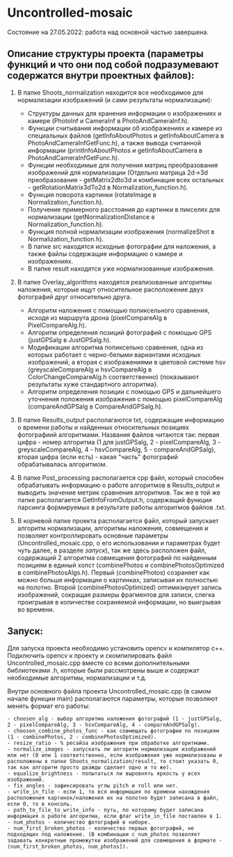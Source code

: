 # Uncontrolled-mosaic

Состояние на 27.05.2022: работа над основной частью завершена.

## Описание структуры проекта (параметры функций и что они под собой подразумевают содержатся внутри проектных файлов):

1) В папке Shoots_normalization находится все необходимое для нормализации изображений (и сами результаты нормализации):
    - Структуры данных для хранения информации о изображениях и камере (PhotoInf и CameraInf в PhotoAndCameraInf.h).
    - Функции считывания информации об изображениях и камере из специальных файлов (getInfoAboutPhotos и getInfoAboutCamera в PhotoAndCameraInfGetFunc.h), а также вывода считанной информации (printInfoAboutPhotos и getInfoAboutCamera в PhotoAndCameraInfGetFunc.h).
    - Функции необходимые для получения матриц преобразования изображений для нормализации (Отдельно матрица 2d->3d преобразования - getMatrix2dto3d и комбинация всех остальных - getRotationMatrix3dTo2d в Normalization_function.h).
    - Функция поворота картинки (rotateImage в Normalization_function.h).
    - Получение примерного расстояния до картинки в пикселях для нормализации (getNormalizationDistance в Normalization_function.h).
    - Функция полной нормализации изображения (normalizeShot в Normalization_function.h).
    - В папке src находятся исходные фотографии для наложения, а также файлы содержащие информацию о камере и изображениях.
    - В папке result находятся уже нормализованные изображения.

2) В папке Overlay_algorithms находятся реализованные алгоритмы наложения, которые ищут относительное расположение двух фотографий друг относительно друга.
    - Алгоритм наложения с помощью попиксельного сравнения, исходя из маршрута дрона (pixelCompareAlg в PixelCompareAlg.h).
    - Алгоритм определения позиций фотографий с помощью GPS (justGPSalg в JustGPSalg.h).
    - Модификации алгоритма попиксельно сравнения, одна из которых работает с черно-белыми вариантами исходных изображений, а вторая c изображениями в цветовой системе hsv (greyscaleCompareAlg и hsvCompareAlg в ColorChangeCompareAlg.h соответственно) {показывают результаты хуже стандартного алгоритма}.
    - Алгоритм определения позиции с помощью GPS и дальнейшего уточнения положения изображения с помощью pixelCompareAlg (compareAndGPSalg в CompareAndGPSalg.h).

3) В папке Results_output располагаются txt, содержащие информацию о времени работы и найденных относительных позициях фотографиий алгоритмами. Названия файлов читаются так: первая цифра - номер алгоритма (1 для justGPSalg, 2 - pixelCompareAlg, 3 - greyscaleCompareAlg, 4 - hsvCompareAlg, 5 - compareAndGPSalg), вторая цифра (если есть) - какая "часть" фотографий обрабатывалась алгоритмом.

4) В папке Post_processing располагается cpp файл, который способен обрабатывать информацию о работе алгоритмов в Results_output и выводить значение метрик сравнения алгоритмов. Так же в той же папке располагается GetInfoFromOutput.h, содержащий функции парсинга формируемых в результате работы алгоритмов файлов .txt.

5) В корневой папке проекта располагается файл, который запускает алгоритм нормализации, алгоритмы наложения, совмещения и позволяет контроллировать основные параметры (Uncontrolled_mosaic.cpp, о его использовании и параметрах будет чуть далее, в разделе *запуск*), так же здесь расположен файл, содержащий 2 алгоритма совмещения фотографий по найденным позициям в единый холст (combinePhotos и combinePhotosOptimized в combinePhotosAlgs.h). Первый (combinePhotos) созраняет как можно больше информации о картинках, записывая их полностью на полотно. Второй (combinePhotosOptimized) оптимизирует запись изображений, сокращая размеры фрагментов для записи, слегка проигрывая в количестве сохраняемой информации, но выигрывая во времени.

## Запуск:

Для запуска проекта необходимо установить opencv и компилятор c++. Подключить opencv к проекту и скомпилировать файл Uncontrolled_mosaic.cpp вместе со всеми дополнительными библиотеками .h, которые были рассмотрены выше и содержат необходимые алгоритмы, нормализации и т.д.

Внутри основного файла проекта Uncontrolled_mosaic.cpp (в самом начале функции main) располагаются параметры, которые позволяют менять формат его работы:

    - choosen_alg - выбор алгоритма наложения фотографий (1 - justGPSalg, 2 - pixelCompareAlg, 3 - hsvCompareAlg, 4 - compareAndGPSalg).
    - choosen_combine_photos_func - как совмещать фотографии по позициям (1 - combinePhotos, 2 - combinePhotosOptimized).
    - resize_ratio - % ресайза изображения при обработке алгоритмами.
    - normalize_images - запускать ли алгоритм нормализации изображений или нет (0 или 1 соответственно, если изображения уже нормализованы и расположены в папке Shoots_normalization/result, то стоит указать 0, так как алгоритм просто дважды сделает одно и то же).
    - equalize_brightness - попытаться ли выровнять яркость у всех изображений.
    - fix_angles - зафиксировать углы pitch и roll или нет.
    - write_in_file - если 1, то вся информация по времени нахождения расположения картинок/наложения их на полотно будет записана в файл, если 0, то в консоль.
    - path_to_file_to_write_info - путь, по которому будет записана информация о работе алгоритма, если флаг write_in_file поставлен в 1.
    - num_photos - количество фотографий в наборе.
    - num_first_broken_photos - количество первых фотографий, не подходящих под наложение. (В комбинации с num_photos позволяет задавать конкретные промежутки изображений для совмещения в формате - (num_first_broken_photos, num_photos]).

